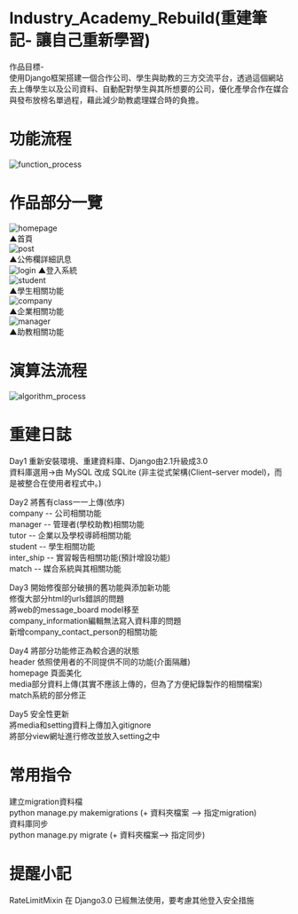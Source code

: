 # Industry_Academy_Rebuild(重建筆記- 讓自己重新學習)
作品目標-  
使用Django框架搭建一個合作公司、學生與助教的三方交流平台，透過這個網站去上傳學生以及公司資料、自動配對學生與其所想要的公司，優化產學合作在媒合與發布放榜名單過程，藉此減少助教處理媒合時的負擔。  
# 功能流程
  ![function_process](https://user-images.githubusercontent.com/32414355/143917515-f6798986-ac6b-4249-ab1c-c5ba6c9d7237.png)  
# 作品部分一覽
![homepage](https://user-images.githubusercontent.com/32414355/143916119-3c9540b9-3ee5-4752-9954-6daa7483aac5.png)  
▲首頁  
![post](https://user-images.githubusercontent.com/32414355/143917369-1c617ddd-9bf0-43a2-955f-5bb723ac05f9.png)  
▲公佈欄詳細訊息  
![login](https://user-images.githubusercontent.com/32414355/143917752-963887cd-65e0-4f3d-9bdb-4c6885582ca3.png)
▲登入系統  
![student](https://user-images.githubusercontent.com/32414355/143918371-3068f783-e256-48f7-a2ba-e1707f4383c9.png)  
▲學生相關功能  
![company](https://user-images.githubusercontent.com/32414355/143918401-07c5c6d1-4b86-4638-a3e0-ba35725b5c2e.png)  
▲企業相關功能  
![manager](https://user-images.githubusercontent.com/32414355/143918430-16551ce2-058e-4ba8-a0f8-29fb24b6d531.png)  
▲助教相關功能  
# 演算法流程  
![algorithm_process](https://user-images.githubusercontent.com/32414355/143915798-2328ffd4-781f-46b3-a9c0-827f5a9b72b8.png)  
# 重建日誌
  Day1 重新安裝環境、重建資料庫、Django由2.1升級成3.0  
    資料庫選用->由 MySQL 改成 SQLite (非主從式架構(Client–server model)，而是被整合在使用者程式中。)
  
  Day2 將舊有class一一上傳(依序)  
    company -- 公司相關功能  
    manager -- 管理者(學校助教)相關功能  
    tutor -- 企業以及學校導師相關功能  
    student -- 學生相關功能  
    inter_ship -- 實習報告相關功能(預計增設功能)    
    match -- 媒合系統與其相關功能  
    
  Day3 開始修復部分破損的舊功能與添加新功能  
   修復大部分html的urls錯誤的問題  
   將web的message_board model移至  
   company_information編輯無法寫入資料庫的問題  
   新增company_contact_person的相關功能  
   
  Day4 將部分功能修正為較合適的狀態  
  header 依照使用者的不同提供不同的功能(介面隔離)  
  homepage 頁面美化  
  media部分資料上傳(其實不應該上傳的，但為了方便紀錄製作的相關檔案)  
  match系統的部分修正  
  
  Day5 安全性更新  
  將media和setting資料上傳加入gitignore  
  將部分view網址進行修改並放入setting之中  
  
# 常用指令
  建立migration資料檔   
    python manage.py makemigrations (+ 資料夾檔案 --> 指定migration)  
  資料庫同步  
    python manage.py migrate (+ 資料夾檔案--> 指定同步)  

# 提醒小記
  RateLimitMixin 在 Django3.0 已經無法使用，要考慮其他登入安全措施  
